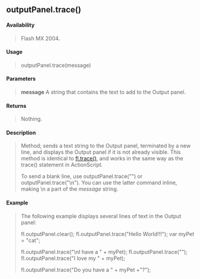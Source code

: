 ## outputPanel.trace()

#### Availability

> Flash MX 2004.

#### Usage

> outputPanel.trace(message)

#### Parameters

> **message** A string that contains the text to add to the Output panel.

#### Returns

> Nothing.

#### Description

> Method; sends a text string to the Output panel, terminated by a new line, and displays the Output panel if it is not already visible. This method is identical to [fl.trace()](#_bookmark552), and works in the same way as the trace() statement in ActionScript.
>
> To send a blank line, use outputPanel.trace("") or outputPanel.trace("\\n"). You can use the latter command inline, making \\n a part of the *message* string.

#### Example

> The following example displays several lines of text in the Output panel:
>
> fl.outputPanel.clear(); fl.outputPanel.trace("Hello World!!!"); var myPet = "cat";
>
> fl.outputPanel.trace("\\nI have a " + myPet); fl.outputPanel.trace(""); fl.outputPanel.trace("I love my " + myPet);
>
> fl.outputPanel.trace("Do you have a " + myPet +"?");
